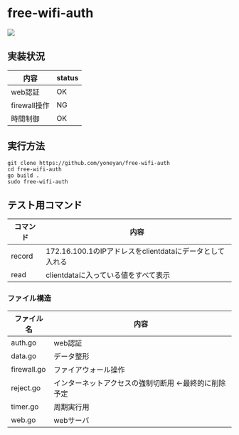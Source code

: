 # free-wifi-auth
![](https://github.com/yoneyan/free-wifi-auth/workflows/Go/badge.svg)

## 実装状況
|内容|status|
|---|---|
|web認証|OK|
|firewall操作|NG|
|時間制御|OK|
## 実行方法
```
git clone https://github.com/yoneyan/free-wifi-auth
cd free-wifi-auth
go build .
sudo free-wifi-auth
```


## テスト用コマンド
|コマンド|内容|
|---|---|
|record|172.16.100.1のIPアドレスをclientdataにデータとして入れる|
|read|clientdataに入っている値をすべて表示|

### ファイル構造
|ファイル名|内容|
|---|---|
|auth.go|web認証|
|data.go|データ整形|
|firewall.go|ファイアウォール操作|
|reject.go|インターネットアクセスの強制切断用 <-最終的に削除予定|
|timer.go|周期実行用|
|web.go|webサーバ|

